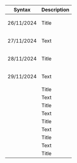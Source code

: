 | Syntax | Description |
| --- | ----------- |
| <p>26/11/2024</p> | Title |
| <p>27/11/2024</p> | Text |
| <p>28/11/2024</p> | Title |
| <p>29/11/2024</p> | Text |
| <p></p> | Title |
| <p></p> | Text |
| <p></p> | Title |
| <p></p> | Text |
| <p></p> | Title |
| <p></p> | Text |
| <p></p> | Title |
| <p></p> | Text |
| <p></p> | Title |
